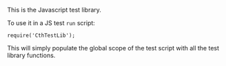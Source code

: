 This is the Javascript test library.

To use it in a JS test `run` script:

```
require('CthTestLib');
```

This will simply populate the global scope of the test script with all the test library functions.
